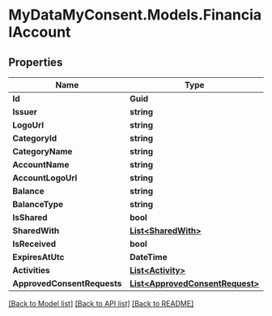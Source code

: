 # MyDataMyConsent.Models.FinancialAccount

## Properties

Name | Type | Description | Notes
------------ | ------------- | ------------- | -------------
**Id** | **Guid** |  | [optional] 
**Issuer** | **string** |  | [optional] 
**LogoUrl** | **string** |  | [optional] 
**CategoryId** | **string** |  | [optional] 
**CategoryName** | **string** |  | [optional] 
**AccountName** | **string** |  | [optional] 
**AccountLogoUrl** | **string** |  | [optional] 
**Balance** | **string** |  | [optional] 
**BalanceType** | **string** |  | [optional] 
**IsShared** | **bool** |  | [optional] 
**SharedWith** | [**List&lt;SharedWith&gt;**](SharedWith.md) |  | [optional] 
**IsReceived** | **bool** |  | [optional] 
**ExpiresAtUtc** | **DateTime** |  | [optional] 
**Activities** | [**List&lt;Activity&gt;**](Activity.md) |  | [optional] 
**ApprovedConsentRequests** | [**List&lt;ApprovedConsentRequest&gt;**](ApprovedConsentRequest.md) |  | [optional] 

[[Back to Model list]](../README.md#documentation-for-models) [[Back to API list]](../README.md#documentation-for-api-endpoints) [[Back to README]](../README.md)

